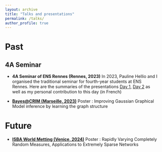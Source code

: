 ```yaml
---
layout: archive
title: "Talks and presentations"
permalink: /talks/
author_profile: true
---
```


# Past 

## 4A Seminar 

- **4A Seminar of ENS Rennes (Rennes, 2023)** In 2023, Pauline Hellio and I organised the traditional seminar for fourth-year students at ENS Rennes. Here are the summaries of the presentations [Day 1](/files/pdf/Journee4A.pdf), [Day 2](/files/pdf/Journee4A2.pdf) as well as my personal contribution to this day (in French) <a href="https://valentinkil.github.io/files/pdf/LGN.pdf" class="special-link"><i class="fas fa-fw fa-file-pdf zoom" aria-hidden="true"></i></a>

- **[Bayes@CRIM (Marseille, 2023)](https://bayesatcirm.github.io/2023/)** Poster : Improving Gaussian Graphical Model inference by learning the graph structure <a href="https://valentinkil.github.io/files/pdf/PosterMarseille.pdf" class="special-link"><i class="fas fa-fw fa-file-pdf zoom" aria-hidden="true"></i></a>

# Future 

- **[ISBA World Metting (Venice, 2024)](https://www.unive.it/web/en/2208/home)** Poster : Rapidly Varying Completely Random Measures, Applications to Extremely Sparse Networks